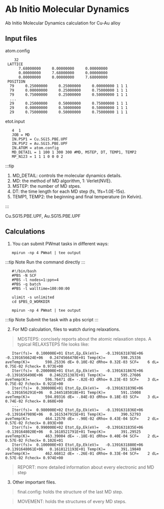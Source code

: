 # Ab Initio Molecular Dynamics

Ab Initio Molecular Dynamics calculation for Cu-Au alloy

## Input files

atom.config

```dotnetcli
    32
 LATTICE
      7.68000000     0.00000000     0.00000000
      0.00000000     7.68000000     0.00000000
      0.00000000     0.00000000     7.68000000
 POSITION
  79     0.25000000     0.25000000     0.00000000 1 1 1
  79     0.00000000     0.25000000     0.75000000 1 1 1
  79     0.75000000     0.25000000     0.50000000 1 1 1
  ...
  29     0.25000000     0.50000000     0.75000000 1 1 1
  29     0.00000000     0.50000000     0.50000000 1 1 1
  29     0.75000000     0.50000000     0.75000000 1 1 1

```

etot.input

```dotnetcli
   4  1
   JOB = MD
   IN.PSP1 = Cu.SG15.PBE.UPF
   IN.PSP2 = Au.SG15.PBE.UPF
   IN.ATOM = atom.config
   MD_DETAIL = 1 100 1 300 300 #MD, MSTEP, DT, TEMP1, TEMP2
   MP_N123 = 1 1 1 0 0 0 2

```

:::tip

1.  MD_DETAIL: controls the molecular dynamics details.
2.  MD: the method of MD algorithm, 1: Verlet(NVE).
3.  MSTEP: the number of MD stpes.
4.  DT: the time length for each MD step (fs, 1fs=1.0E-15s).
5.  TEMP1, TEMP2: the beginning and final temperature (in Kelvin).

:::

Cu.SG15.PBE.UPF, Au.SG15.PBE.UPF

## Calculations

1. You can submit PWmat tasks in different ways:

```dotnetcli
   mpirun -np 4 PWmat | tee output
```

:::tip Note
Run the command directly
:::

```dotnetcli
   #!/bin/bash
   #PBS -N SCF
   #PBS -l nodes=1:ppn=4
   #PBS -q batch
   #PBS -l walltime=100:00:00

   ulimit -s unlimited
   cd $PBS_O_WORKDIR

   mpirun -np 4 PWmat | tee output
```

:::tip Note
Submit the task with a pbs script
:::

2. For MD calculation, files to watch during relaxations.

>MDSTEPS: concisely reports about the atomic relaxation steps. A typical RELAXSTEPS file looks like:

```dotnetcli
   Iter(fs)=  0.100000E+01 Etot,Ep,Ek(eV)=   -0.1391631878E+06  -0.1391656624E+06   0.2474566470E+01 Temp(K)=       598.25336 aveTemp(K)=       598.25336 dE= 0.10E-02 dRho= 0.32E-03 SCF=    6 dL= 0.75E-02 Fcheck= 0.973E+00
   Iter(fs)=  0.200000E+01 Etot,Ep,Ek(eV)=   -0.1391631867E+06  -0.1391656490E+06   0.2462251387E+01 Temp(K)=       595.27606 aveTemp(K)=       596.76471 dE= -.82E-03 dRho= 0.23E-03 SCF=    3 dL= 0.75E-02 Fcheck= 0.921E+00
   Iter(fs)=  0.300000E+01 Etot,Ep,Ek(eV)=   -0.1391631839E+06  -0.1391656291E+06   0.2445185018E+01 Temp(K)=       591.15008 aveTemp(K)=       594.89316 dE= -.84E-03 dRho= 0.18E-03 SCF=    3 dL= 0.74E-02 Fcheck= 0.860E+00
   ...
   Iter(fs)=  0.980000E+02 Etot,Ep,Ek(eV)=   -0.1391631836E+06  -0.1391647989E+06   0.1615347915E+01 Temp(K)=       390.52793 aveTemp(K)=       464.12570 dE= -.90E-02 dRho= 0.43E-04 SCF=    2 dL= 0.57E-02 Fcheck= 0.893E+00
   Iter(fs)=  0.990000E+02 Etot,Ep,Ek(eV)=   -0.1391631835E+06  -0.1391648020E+06   0.1618521791E+01 Temp(K)=       391.29525 aveTemp(K)=       463.39004 dE= -.18E-01 dRho= 0.40E-04 SCF=    2 dL= 0.57E-02 Fcheck= 0.102E+01
   Iter(fs)=  0.100000E+03 Etot,Ep,Ek(eV)=   -0.1391631880E+06  -0.1391648061E+06   0.1618121193E+01 Temp(K)=       391.19840 aveTemp(K)=       462.66812 dE= -.26E-01 dRho= 0.33E-04 SCF=    2 dL= 0.57E-02 Fcheck= 0.974E+00
```

>REPORT: more detailed information about every electronic and MD step

3. Other important files.

>final.config: holds the structure of the last MD step.

>MOVEMENT: holds the structures of every MD steps.